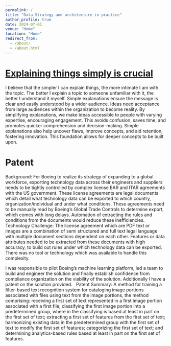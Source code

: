 ```yaml
---
permalink: /
title: "Data Strategy and architecture in practice"
author_profile: true
date: 2024-07-01
venue: "Home"
location: "Home"
redirect_from: 
  - /about/
  - /about.html
---
```


# [Explaining things simply is crucial](https://nuneskris.github.io/portfolio/)
I believe that the simpler I can explain things, the more intimate I am with the topic. The better I explain a topic to someone unfamiliar with it, the better I understand it myself. Simple explanations ensure the message is clear and easily understood by a wider audience. Ideas need acceptance from large audiences within the organization to become reality. By simplifying explanations, we make ideas accessible to people with varying expertise, encouraging engagement. This avoids confusion, saves time, and promotes quicker comprehension and decision-making. Simple explanations also help uncover flaws, improve concepts, and aid retention, fostering innovation. This foundation allows for deeper concepts to be built upon.

# Patent
Background: For Boeing to realize its strategy of expanding to a global workforce, exporting technology data across their engineers and suppliers needs to be tightly controlled by complex license EAR and ITAR agreements with the US government. These license agreements are legal documents which detail what technology data can be exported to which country, organization/individual and under what conditions. These agreements need to be manually read by Boeing’s Global Trade Controls to determine export, which comes with long delays. Automation of extracting the rules and conditions from the documents would reduce these inefficiencies.
 
Technology Challenge: The license agreement which are PDF text or images are a combination of semi structured and full text legal language with multiple document sections dependent on each other. Features or data attributes needed to be extracted from these documents with high accuracy, to build out rules under which technology data can be exported. There was no tool or technology which was available to handle this complexity.

I was responsible to pilot Boeing’s machine learning platform, led a team to build and engineer the solution and finally establish confidence from compliance organization on the viability of the solution. Additionally I have a patent on the solution provided.
 
Patent Summary: A method for training a filter-based text recognition system for cataloging image portions associated with files using text from the image portions, the method comprising: receiving a first set of text represented in a first image portion associated with a first file; classifying the first image portion into a predetermined group, where in the classifying is based at least in part on the first set of text; extracting a first set of features from the first set of text; harmonizing existing data in the predetermined group with the first set of text to modify the first set of features; categorizing the first set of text; and determining analytics-based rules based at least in part on the first set of features.

